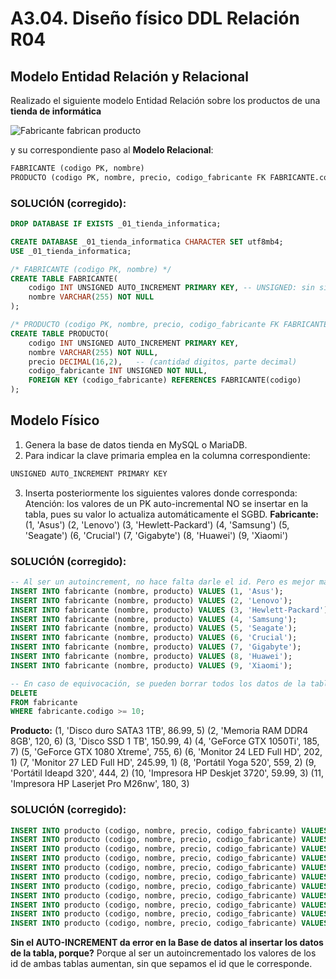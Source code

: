 # A3.04. Diseño físico DDL Relación R04
## Modelo Entidad Relación y Relacional
Realizado el siguiente modelo Entidad Relación sobre los productos de una **tienda de informática**

![Fabricante fabrican producto](./imagenes/fabricante.png)


y su correspondiente paso al **Modelo Relacional**:
```sql
FABRICANTE (codigo PK, nombre)
PRODUCTO (codigo PK, nombre, precio, codigo_fabricante FK FABRICANTE.codigo)
```


### SOLUCIÓN (corregido):
``` sql
DROP DATABASE IF EXISTS _01_tienda_informatica;

CREATE DATABASE _01_tienda_informatica CHARACTER SET utf8mb4;
USE _01_tienda_informatica;

/* FABRICANTE (codigo PK, nombre) */
CREATE TABLE FABRICANTE(
    codigo INT UNSIGNED AUTO_INCREMENT PRIMARY KEY, -- UNSIGNED: sin signo
    nombre VARCHAR(255) NOT NULL
);

/* PRODUCTO (codigo PK, nombre, precio, codigo_fabricante FK FABRICANTE.codigo) */
CREATE TABLE PRODUCTO(
    codigo INT UNSIGNED AUTO_INCREMENT PRIMARY KEY,
    nombre VARCHAR(255) NOT NULL,
    precio DECIMAL(16,2),   -- (cantidad digitos, parte decimal)
    codigo_fabricante INT UNSIGNED NOT NULL, 
    FOREIGN KEY (codigo_fabricante) REFERENCES FABRICANTE(codigo)
);
```

## Modelo Físico
1. Genera la base de datos tienda en MySQL o MariaDB.
2. Para indicar la clave primaria emplea en la columna correspondiente:
```xml 
UNSIGNED AUTO_INCREMENT PRIMARY KEY
```
3. Inserta posteriormente los siguientes valores donde corresponda:
Atención: los valores de un PK auto-incremental NO se insertar en la tabla, pues su valor lo actualiza automáticamente el SGBD.
**Fabricante:**
(1, 'Asus')
(2, 'Lenovo')
(3, 'Hewlett-Packard')
(4, 'Samsung')
(5, 'Seagate')
(6, 'Crucial')
(7, 'Gigabyte')
(8, 'Huawei')
(9, 'Xiaomi')

### SOLUCIÓN (corregido):
```sql
-- Al ser un autoincrement, no hace falta darle el id. Pero es mejor mantener el orden:
INSERT INTO fabricante (nombre, producto) VALUES (1, 'Asus');
INSERT INTO fabricante (nombre, producto) VALUES (2, 'Lenovo');
INSERT INTO fabricante (nombre, producto) VALUES (3, 'Hewlett-Packard');
INSERT INTO fabricante (nombre, producto) VALUES (4, 'Samsung');
INSERT INTO fabricante (nombre, producto) VALUES (5, 'Seagate');
INSERT INTO fabricante (nombre, producto) VALUES (6, 'Crucial');
INSERT INTO fabricante (nombre, producto) VALUES (7, 'Gigabyte');
INSERT INTO fabricante (nombre, producto) VALUES (8, 'Huawei');
INSERT INTO fabricante (nombre, producto) VALUES (9, 'Xiaomi');

-- En caso de equivocación, se pueden borrar todos los datos de la tabla con:
DELETE 
FROM fabricante 
WHERE fabricante.codigo >= 10;
```

**Producto:**
(1, 'Disco duro SATA3 1TB', 86.99, 5)
(2, 'Memoria RAM DDR4 8GB', 120, 6)
(3, 'Disco SSD 1 TB', 150.99, 4)
(4, 'GeForce GTX 1050Ti', 185, 7)
(5, 'GeForce GTX 1080 Xtreme', 755, 6)
(6, 'Monitor 24 LED Full HD', 202, 1)
(7, 'Monitor 27 LED Full HD', 245.99, 1)
(8, 'Portátil Yoga 520', 559, 2)
(9, 'Portátil Ideapd 320', 444, 2)
(10, 'Impresora HP Deskjet 3720', 59.99, 3)
(11, 'Impresora HP Laserjet Pro M26nw', 180, 3)

### SOLUCIÓN (corregido):
```sql
INSERT INTO producto (codigo, nombre, precio, codigo_fabricante) VALUES (1, 'Disco duro SATA3 1TB', 86.99, 5);
INSERT INTO producto (codigo, nombre, precio, codigo_fabricante) VALUES (2, 'Memoria RAM DDR4 8GB', 120, 6);
INSERT INTO producto (codigo, nombre, precio, codigo_fabricante) VALUES (3, 'Disco SSD 1 TB', 150.99, 4);
INSERT INTO producto (codigo, nombre, precio, codigo_fabricante) VALUES (4, 'GeForce GTX 1050Ti', 185, 7);
INSERT INTO producto (codigo, nombre, precio, codigo_fabricante) VALUES (5, 'GeForce GTX 1080 Xtreme', 755, 6);
INSERT INTO producto (codigo, nombre, precio, codigo_fabricante) VALUES (6, 'Monitor 24 LED Full HD', 202, 1);
INSERT INTO producto (codigo, nombre, precio, codigo_fabricante) VALUES (7, 'Monitor 27 LED Full HD', 245.99, 1);
INSERT INTO producto (codigo, nombre, precio, codigo_fabricante) VALUES (8, 'Portátil Yoga 520', 559, 2);
INSERT INTO producto (codigo, nombre, precio, codigo_fabricante) VALUES (9, 'Portátil Ideapd 320', 444, 2);
INSERT INTO producto (codigo, nombre, precio, codigo_fabricante) VALUES (10, 'Impresora HP Deskjet 3720', 59.99, 3);
INSERT INTO producto (codigo, nombre, precio, codigo_fabricante) VALUES (11, 'Impresora HP Laserjet Pro M26nw', 180, 3);
```

**Sin el AUTO-INCREMENT da error en la Base de datos al insertar los datos de la tabla, porque?**
Porque al ser un autoincrementado los valores de los id de ambas tablas aumentan, sin que sepamos el id que le corresponde.

